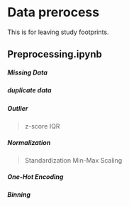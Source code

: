# Data prerocess

This is for leaving study footprints.

## Preprocessing.ipynb

##### Missing Data
##### duplicate data
##### Outlier
> z-score
> IQR
##### Normalization
> Standardization
> Min-Max Scaling
##### One-Hot Encoding
##### Binning
